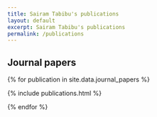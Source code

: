 ```yaml
---
title: Sairam Tabibu's publications
layout: default
excerpt: Sairam Tabibu's publications
permalink: /publications
---
```


## Journal papers

{% for publication in site.data.journal_papers %}

{% include publications.html %}

{% endfor %}

<p>&nbsp;</p>



<!-- ## Conference papers

{% for publication in site.data.conference_papers %}

{% include publications.html %}

{% endfor %} -->

<!-- <p>&nbsp;</p> -->






